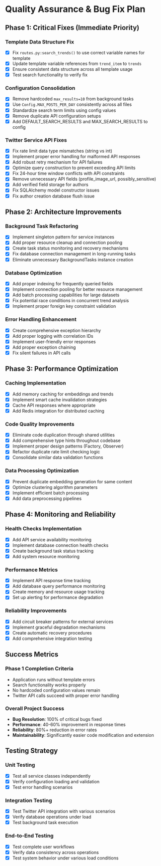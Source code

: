 # Quality Assurance & Bug Fix Plan

## Phase 1: Critical Fixes (Immediate Priority)

### Template Data Structure Fix
- [x] Fix `routes.py:search_trends()` to use correct variable names for template
- [x] Update template variable references from `trend_item` to `trends`
- [x] Ensure consistent data structure across all template usage
- [x] Test search functionality to verify fix

### Configuration Consolidation
- [x] Remove hardcoded `max_results=10` from background tasks
- [x] Use `Config.MAX_POSTS_PER_DAY` consistently across all files
- [x] Standardize search term limits using config values
- [x] Remove duplicate API configuration setups
- [x] Add DEFAULT_SEARCH_RESULTS and MAX_SEARCH_RESULTS to config

### Twitter Service API Fixes
- [x] Fix rate limit data type mismatches (string vs int)
- [x] Implement proper error handling for malformed API responses
- [x] Add robust retry mechanism for API failures
- [x] Optimize query construction to prevent exceeding API limits
- [x] Fix 24-hour time window conflicts with API constraints
- [x] Remove unnecessary API fields (profile_image_url, possibly_sensitive)
- [x] Add verified field storage for authors
- [x] Fix SQLAlchemy model constructor issues
- [x] Fix author creation database flush issue

## Phase 2: Architecture Improvements

### Background Task Refactoring
- [x] Implement singleton pattern for service instances
- [x] Add proper resource cleanup and connection pooling
- [x] Create task status monitoring and recovery mechanisms
- [x] Fix database connection management in long-running tasks
- [x] Eliminate unnecessary BackgroundTasks instance creation

### Database Optimization
- [x] Add proper indexing for frequently queried fields
- [x] Implement connection pooling for better resource management
- [x] Add batch processing capabilities for large datasets
- [x] Fix potential race conditions in concurrent trend analysis
- [x] Implement proper foreign key constraint validation

### Error Handling Enhancement
- [x] Create comprehensive exception hierarchy
- [x] Add proper logging with correlation IDs
- [x] Implement user-friendly error responses
- [x] Add proper exception chaining
- [x] Fix silent failures in API calls

## Phase 3: Performance Optimization

### Caching Implementation
- [x] Add memory caching for embeddings and trends
- [x] Implement smart cache invalidation strategies
- [x] Cache API responses where appropriate
- [x] Add Redis integration for distributed caching

### Code Quality Improvements
- [x] Eliminate code duplication through shared utilities
- [x] Add comprehensive type hints throughout codebase
- [x] Implement proper design patterns (Factory, Observer)
- [x] Refactor duplicate rate limit checking logic
- [x] Consolidate similar data validation functions

### Data Processing Optimization
- [x] Prevent duplicate embedding generation for same content
- [x] Optimize clustering algorithm parameters
- [x] Implement efficient batch processing
- [x] Add data preprocessing pipelines

## Phase 4: Monitoring and Reliability

### Health Checks Implementation
- [x] Add API service availability monitoring
- [x] Implement database connection health checks
- [x] Create background task status tracking
- [x] Add system resource monitoring

### Performance Metrics
- [x] Implement API response time tracking
- [x] Add database query performance monitoring
- [x] Create memory and resource usage tracking
- [x] Set up alerting for performance degradation

### Reliability Improvements
- [x] Add circuit breaker patterns for external services
- [x] Implement graceful degradation mechanisms
- [x] Create automatic recovery procedures
- [x] Add comprehensive integration testing

## Success Metrics

### Phase 1 Completion Criteria
- Application runs without template errors
- Search functionality works properly
- No hardcoded configuration values remain
- Twitter API calls succeed with proper error handling

### Overall Project Success
- **Bug Resolution**: 100% of critical bugs fixed
- **Performance**: 40-60% improvement in response times
- **Reliability**: 80%+ reduction in error rates
- **Maintainability**: Significantly easier code modification and extension

## Testing Strategy

### Unit Testing
- [x] Test all service classes independently
- [x] Verify configuration loading and validation
- [x] Test error handling scenarios

### Integration Testing
- [x] Test Twitter API integration with various scenarios
- [x] Verify database operations under load
- [x] Test background task execution

### End-to-End Testing
- [x] Test complete user workflows
- [x] Verify data consistency across operations
- [x] Test system behavior under various load conditions